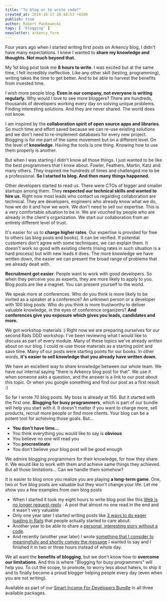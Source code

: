 ```yaml
---
title: "To blog or to write code?"
created_at: 2016-10-17 20:48:53 +0200
publish: true
author: Robert Pankowecki
tags: [ 'blogging' ]
newsletter: arkency_form
---
```


Four years ago when I started writing first posts on Arkency blog, I didn't have many expectations. I knew I wanted to **share my knowledge and thoughts. Not much beyond that.**

<!-- more -->

My 1st blog post took me **8 hours to write**. I was excited but at the same time, I felt incredibly ineffective. Like any other skill (testing, programming), writing takes the time to get better. And to be able to harvest the benefits from invested time.

I wish more people blog. **Even in our company, not everyone is writing regularly.** Why would I love to see more bloggers? There are hundreds, thousands of developers working every day on solving unique problems. Finding interesting solutions. And they are never shared. The world does not know.

I am inspired by the **collaboration spirit of open source apps and libraries**. So much time and effort saved because we can re-use existing solutions and we don't need to re-implement databases for every new project. Blogging is for me part of the same movement but on a different level. On the level of **knowledge**. Having the tools is one thing. Knowing how to use them properly is another.

But when I was starting I didn't know all those things. I just wanted to be like the best programmers that I know about. Fowler, Feathers, Martin, Katz and many others. They inspired me hundreds of times and challenged me to be a professional. **So I started to blog. And then many things happened.**

Other developers started to read us. There were CTOs of bigger and smaller startups among them. They **respected our technical skills and wanted to hire us**. Right now most leads who contact us regarding collaboration are technical. They are developers, engineers who already know what we do, how we do it and how we work. We don't need to sell our expertise. This is a very comfortable situation to be in. We are vouched by people who are already in the client's organization. We start our collaboration from an entirely different level of trust.

It's easier for us to **charge higher rates**. Our expertise is provided for free to others (as blog posts and books). It can be verified. If potential customers don't agree with some techniques, we can explain them. It doesn't work so good with existing clients (rising rates in such situation is a hard process) but with new leads it does. The more knowledge we have written down, the easier we can present the broad range of problems that we already dealt with.

**Recruitment got easier**. People want to work with good developers. So when they perceive you as experts, they are more likely to apply to you. Blog posts are like a magnet. You can present yourself to the world.

We speak more at conferences. Who do you think is more likely to be invited as a speaker at a conference? An unknown person or a developer with 100 blog posts. Who do you think is more trustworthy to deliver valuable knowledge, in the eyes of conference organizers? **And conferences give you exposure which gives you leads, candidates and more.**

We got workshop materials :) Right now we are preparing ourselves for our second Rails DDD workshop. I've been reviewing what I would like to discuss as part of every module. Many of these topics we've already written about on our blog. I could re-use those materials as a starting point and save time. Many of our posts were starting points for our books. In other words, **it's easier to sell knowledge that you already have written down.**

We have an excellent way to share knowledge between our whole team. We have our internal saying "there is Arkency blog post for that". We use it when someone asks a question, and the answer is a link to our post about this topic. Or when you google something and find our post as a first result :)

So far I wrote 70 blog posts. My boss is already at 150. But it started with the first one. **Blogging for busy programmers**, which is part of our bundle will help you start with it. It doesn't matter if you want to charge more, sell products, recruit more people or find more clients. Your blog can be a potent tool for achieving those goals. But...

* **You don't have time...**
* You think everything you would like to say is **obvious**
* You believe no one will read you
* You **procrastinate**
* You don't believe your blog post will be good enough

We admire blogging programmers for their knowledge, for how they share it. We would like to work with them and achieve same things they achieved. But all those limitations... Can we handle them somehow?

It is easier to blog once you realize you are playing **a long-term game**. One, two or five blog posts are valuable but they won't change your life. Let me show you a few examples from own blog posts

* When I started it took my eight hours to write blog post like this [Web is no longer request-reply](http://blog.arkency.com/2013/02/web-is-no-longer-request-reply/) . A post that almost no one read in the end and it wasn't very valuable
* Only one year later I started writing posts like [3 ways to do eager loading in Rails](http://blog.arkency.com/2013/12/rails4-preloading/) that people actually started to care about.
* Another year to be able to share a [personal, interesting story without a code](http://blog.arkency.com/2015/10/advantages-of-working-on-a-legacy-rails-application/).
* And recently (another year later) I wrote [something that I consider to meaningfully and shortly convey the message](http://blog.arkency.com/2016/09/minimal-decoupled-subsystems-of-your-rails-app/) I wanted to say and I finished it in two or three hours instead of whole day.

We all want the **benefits of blogging**, but we don't know how to **overcome our limitations**. And this is where "Blogging for busy programmers" will help you. To cut the scope, to promote, to worry less about haters, to ship it and to finally become a proud blogger helping people every day (even when you are not writing).

Available as part of our [Smart Income For Developers Bundle](http://www.smartincomefordevelopers.com/) in all three available packages.
